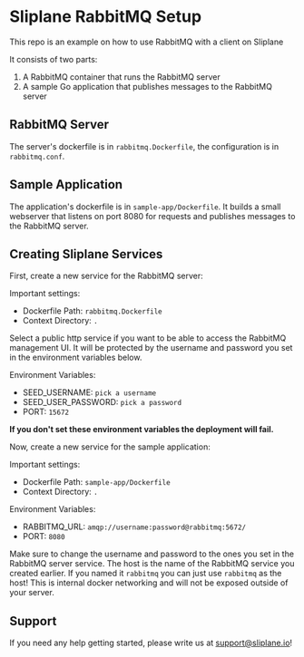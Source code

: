 # Sliplane RabbitMQ Setup

This repo is an example on how to use RabbitMQ with a client on Sliplane

It consists of two parts:

1. A RabbitMQ container that runs the RabbitMQ server
2. A sample Go application that publishes messages to the RabbitMQ server

## RabbitMQ Server

The server's dockerfile is in `rabbitmq.Dockerfile`, the configuration is in `rabbitmq.conf`.

## Sample Application

The application's dockerfile is in `sample-app/Dockerfile`. It builds a small webserver that listens on port 8080 for requests and publishes messages to the RabbitMQ server.

## Creating Sliplane Services

First, create a new service for the RabbitMQ server:

Important settings:

- Dockerfile Path: `rabbitmq.Dockerfile`
- Context Directory: `.`

Select a public http service if you want to be able to access the RabbitMQ management UI. It will be protected by the username and password you set in the environment variables below.

Environment Variables:

- SEED_USERNAME: `pick a username`
- SEED_USER_PASSWORD: `pick a password`
- PORT: `15672`

**If you don't set these environment variables the deployment will fail.**

Now, create a new service for the sample application:

Important settings:

- Dockerfile Path: `sample-app/Dockerfile`
- Context Directory: `.`

Environment Variables:

- RABBITMQ_URL: `amqp://username:password@rabbitmq:5672/`
- PORT: `8080`

Make sure to change the username and password to the ones you set in the RabbitMQ server service. The host is the name of the RabbitMQ service you created earlier. If you named it `rabbitmq` you can just use `rabbitmq` as the host! This is internal docker networking and will not be exposed outside of your server.

## Support

If you need any help getting started, please write us at support@sliplane.io!
